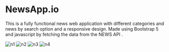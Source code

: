 # NewsApp.io
This is a fully functional news web application with different categories and news by search option and a responsive design.
Made using Bootstrap 5 and javascript by fetching the data from the NEWS API .

![n1](https://user-images.githubusercontent.com/100835323/167251750-0d3c5f91-f277-4d09-bff7-f1be6fdde86a.png)
![n2](https://user-images.githubusercontent.com/100835323/167251761-06278056-2b3a-4f3c-bd1b-9fa43181683f.png)
![n3](https://user-images.githubusercontent.com/100835323/167251763-a7a0aebc-b99b-4576-8f2a-804be158e0c6.png)
![n4](https://user-images.githubusercontent.com/100835323/167251764-f92f8f03-0ced-4ce1-b3f8-8d965a8313fd.png)
